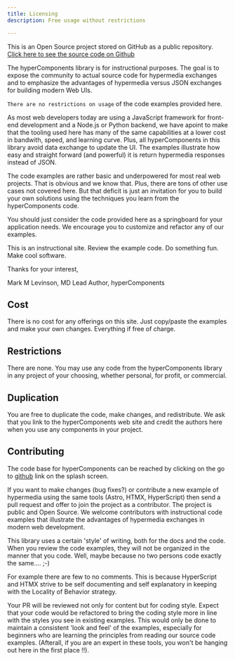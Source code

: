 ```yaml
---
title: Licensing
description: Free usage without restrictions

---
```


This is an Open Source project stored on GitHub as a public repository.  [Click here to see the source code on Github]( https://github.com/mmlevinson/hyperComponents)

 The hyperComponents library is for instructional purposes.   The goal is to expose the community to actual source code for hypermedia exchanges and to emphasize the advantages of hypermedia versus  JSON exchanges for building modern Web UIs.

 `There are no restrictions on usage` of the code examples provided here.   

As most web developers today are using a JavaScript framework for front-end development and a Node.js or Python backend, we have apoint to make that the tooling used here has many of the same capabilities at a lower cost in bandwith, speed, and learning curve.  Plus, all hyperComponents in this library avoid data exchange to update the UI. The examples illustrate how easy and straight forward (and powerful) it is return hypermedia responses instead of JSON. 

The code examples are rather basic and underpowered for most real web projects.  That is obvious and we know that.  Plus, there are tons of other use cases not covered here.  But that deficit is just an invitation for you to build your own solutions using the techniques you learn from the hyperComponents code.

 You should just consider the code provided here  as a springboard for your application needs.   We encourage you to customize and refactor any of our examples.

This is an instructional site.   Review the example code.  Do something fun.  Make cool software.

Thanks for your interest,

Mark M Levinson, MD
Lead Author, hyperComponents

## Cost

There is no cost for any offerings on this site.   Just copy/paste the examples and make your own changes.  Everything if free of charge.

## Restrictions

There are none.  You may use any code from the hyperComponents library in any project of your choosing, whether personal, for profit, or commercial.

## Duplication

You are free to duplicate the code, make changes, and redistribute.   We ask that you link to the hyperComponents web site and credit the authors here when you use any components in your project.


## Contributing

The code base for hyperComponents can be reached by clicking on the go to [github]( https://github.com/mmlevinson/hyperComponents) link on the splash screen.

If you want to make changes (bug fixes?) or contribute a new example of hypermedia using the same tools (Astro, HTMX, HyperScript) then send a pull request and offer to join the project as a contributor.   The project is public and Open Source. We welcome contributors with instructional code examples that illustrate the advantages of hypermedia exchanges in modern web development.

This library uses a certain 'style' of writing, both for the docs and the code.  When you review the code examples, they will not be organized in the manner that you code. Well, maybe because no two persons code exactly the same....  ;-)

 For example there are few to no comments.   This is because HyperScript and HTMX strive to be self documenting and self explanatory in keeping with the Locality of Behavior strategy.  

Your PR will be reviewed not only for content but for coding style.   Expect that your  code would be refactored to bring the coding style more in line with the styles you see in existing examples.   This would only be done to maintain a consistent 'look and feel' of the examples, especially for beginners who are learning the principles from reading our source code examples. (Afterall, if you are an expert in these tools, you won't be hanging out here in the first place !!). 